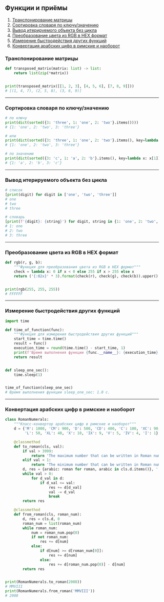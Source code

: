 ## Функции и приёмы

1. [Транспонирование матрицы](#транспонирование-матрицы)
2. [Сортировка словаря по ключу/значению](#сортировка-словаря-по-ключузначению)
3. [Вывод итерируемого объекта без цикла](#вывод-итерируемого-объекта-без-цикла)
4. [Преобразование цвета из RGB в HEX формат](#преобразование-цвета-из-rgb-в-hex-формат)
5. [Измерение быстродействия других функций](#измерение-быстродействия-других-функций)
6. [Конвертация арабских цифр в римские и наоборот](#конвертация-арабских-цифр-в-римские-и-наоборот)

### Транспонирование матрицы
```python
def transposed_matrix(matrix: list) -> list:
    return list(zip(*matrix))


print(transposed_matrix([[1, 2, 3], [4, 5, 6], [7, 8, 9]]))
# [(1, 4, 7), (2, 5, 8), (3, 6, 9)]
```

____

### Сортировка словаря по ключу/значению
```python
# по ключу
print(dict(sorted({3: 'three', 1: 'one', 2: 'two'}.items())))
# {1: 'one', 2: 'two', 3: 'three'}

# или
print(dict(sorted({3: 'three', 1: 'one', 2: 'two'}.items(), key=lambda x: x[0])))
# {1: 'one', 2: 'two', 3: 'three'}

# по значению
print(dict(sorted({3: 'c', 1: 'a', 2: 'b'}.items(), key=lambda x: x[1])))
# {1: 'a', 2: 'b', 3: 'c'}
```

____

### Вывод итерируемого объекта без цикла
```python
# список
[print(digit) for digit in ['one', 'two', 'three']]
# one
# two
# three

# словарь
[print(f'{digit}: {string}') for digit, string in {1: 'one', 2: 'two', 3: 'three'}.items()]
# 1: one
# 2: two
# 3: three
```

____

### Преобразование цвета из RGB в HEX формат
```python
def rgb(r, g, b):
    """Функция для преобразования цвета из RGB в HEX формат"""
    check = lambda x: 0 if x < 0 else 255 if x > 255 else x
    return ('{:02x}' * 3).format(check(r), check(g), check(b)).upper()


print(rgb(255, 255, 255))
# FFFFFF
```

____

### Измерение быстродействия других функций
```python
import time

def time_of_function(func):
    """Функция для измерения быстродействия других функций"""
    start_time = time.time()
    result = func()
    execution_time = round(time.time() - start_time, 1)
    print(f'Время выполнения функции {func.__name__}: {execution_time} с.')
    return result


def sleep_one_sec():
    time.sleep(1)


time_of_function(sleep_one_sec)
# Время выполнения функции sleep_one_sec: 1.0 с.
```

____

### Конвертация арабских цифр в римские и наоборот
```python
class RomanNumerals:
    """Класс-конвертор арабских цифр в римские и наоборот"""
    d = {'M': 1000, 'CM': 900, 'D': 500, 'CD': 400, 'C': 100, 'XC': 90,
         'L': 50, 'XL': 40, 'X': 10, 'IX': 9, 'V': 5, 'IV': 4, 'I': 1}

    @classmethod
    def to_roman(cls, val):
        if val > 3999:
            return 'The maximum number that can be written in Roman numerals is 3999'
        elif val < 1:
            return 'The minimum number that can be written in Roman numerals is 1'
        d, res = {arabic: roman for roman, arabic in cls.d.items()}, ''
        while val > 0:
            for d_val in d:
                if d_val <= val:
                    res += d[d_val]
                    val -= d_val
                    break
        return res

    @classmethod
    def from_roman(cls, roman_num):
        d, res = cls.d, 0
        roman_num = list(roman_num)
        while roman_num:
            num = roman_num.pop(0)
            if not roman_num:
                res += d[num]
            else:
                if d[num] >= d[roman_num[0]]:
                    res += d[num]
                else:
                    res += d[roman_num.pop(0)] - d[num]
        return res


print(RomanNumerals.to_roman(2008))
# MMVIII
print(RomanNumerals.from_roman('MMVIII'))
# 2008
```
